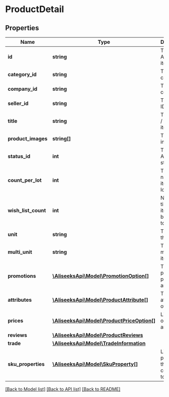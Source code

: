 # ProductDetail

## Properties
Name | Type | Description | Notes
------------ | ------------- | ------------- | -------------
**id** | **string** | The AliExpress item ID | [optional] 
**category_id** | **string** | The item category | [optional] 
**company_id** | **string** | The company ID | [optional] 
**seller_id** | **string** | The seller ID | [optional] 
**title** | **string** | The subject / title of the item | [optional] 
**product_images** | **string[]** | The item images | [optional] 
**status_id** | **int** | The AliExpress status | [optional] 
**count_per_lot** | **int** | The number of items per lot | [optional] 
**wish_list_count** | **int** | Number of times the item has been added to a wishlist | [optional] 
**unit** | **string** | The unit of the item | [optional] 
**multi_unit** | **string** | The unit for multiple items | [optional] 
**promotions** | [**\AliseeksApi\Model\PromotionOption[]**](PromotionOption.md) | The promotions present on an item | [optional] 
**attributes** | [**\AliseeksApi\Model\ProductAttribute[]**](ProductAttribute.md) | The attributes of an item | [optional] 
**prices** | [**\AliseeksApi\Model\ProductPriceOption[]**](ProductPriceOption.md) | List of price options for an item | [optional] 
**reviews** | [**\AliseeksApi\Model\ProductReviews**](ProductReviews.md) |  | [optional] 
**trade** | [**\AliseeksApi\Model\TradeInformation**](TradeInformation.md) |  | [optional] 
**sku_properties** | [**\AliseeksApi\Model\SkuProperty[]**](SkuProperty.md) | List of sku properties that correspond to an item | [optional] 

[[Back to Model list]](../README.md#documentation-for-models) [[Back to API list]](../README.md#documentation-for-api-endpoints) [[Back to README]](../README.md)


